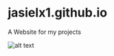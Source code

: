 # jasielx1.github.io
A Website for my projects

![alt text](https://cdn.freebiesupply.com/logos/large/2x/terminal-1-logo-png-transparent.png)
